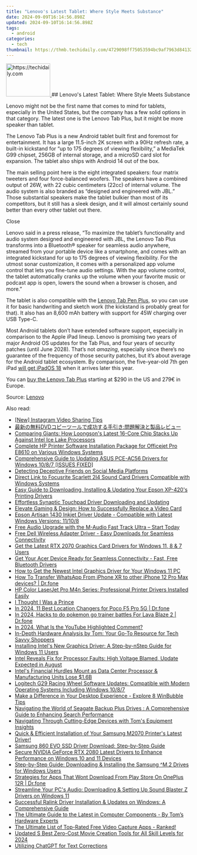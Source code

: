 ```yaml
---
title: "Lenovo's Latest Tablet: Where Style Meets Substance"
date: 2024-09-09T16:14:56.898Z
updated: 2024-09-10T16:14:56.898Z
tags:
  - android
categories:
  - tech
thumbnail: https://thmb.techidaily.com/4729098ff75053594bc9af7963d84132dd5d779fe074b891a4ea943b993770f6.jpg
---
```


<!-- affiliate ads begin -->
<a href="https://bluettiit.sjv.io/c/5597632/2114263/17093" target="_top" id="2114263">
  <img src="//a.impactradius-go.com/display-ad/17093-2114263" border="0" alt="https://techidaily.com" width="120" height="90"/>
</a>
<img height="0" width="0" src="https://bluettiit.sjv.io/i/5597632/2114263/17093" style="position:absolute;visibility:hidden;" border="0" />
<!-- affiliate ads end -->
## Lenovo's Latest Tablet: Where Style Meets Substance

Lenovo might not be the first name that comes to mind for tablets, especially in the United States, but the company has a few solid options in that category. The latest one is the Lenovo Tab Plus, but it might be more speaker than tablet.

 The Lenovo Tab Plus is a new Android tablet built first and foremost for entertainment. It has a large 11.5-inch 2K screen with a 90Hz refresh rate, a built-in kickstand for “up to 175 degrees of viewing flexibility,” a MediaTek G99 chipset, 256GB of internal storage, and a microSD card slot for expansion. The tablet also ships with Android 14 out of the box.

 The main selling point here is the eight integrated speakers: four matrix tweeters and four force-balanced woofers. The speakers have a combined output of 26W, with 22 cubic centimeters (22cc) of internal volume. The audio system is also branded as “designed and engineered with JBL.” Those substantial speakers make the tablet bulkier than most of its competitors, but it still has a sleek design, and it will almost certainly sound better than every other tablet out there.

Close 

 Lenovo said in a press release, “To maximize the tablet’s functionality and audio system designed and engineered with JBL, the Lenovo Tab Plus transforms into a Bluetooth® speaker for seamless audio anywhere, streamed from your portable device like a smartphone, and comes with an integrated kickstand for up to 175 degrees of viewing flexibility. For the utmost sonar customization, it comes with a personalized app volume control that lets you fine-tune audio settings. With the app volume control, the tablet automatically cranks up the volume when your favorite music or podcast app is open, lowers the sound when a browser is chosen, and more.”

 The tablet is also compatible with the [Lenovo Tab Pen Plus](https://shop-links.co/link/?exclusive=1&publisher_slug=itechdaily19598&url=https%3A%2F%2Fwww.lenovo.com%2Fus%2Fen%2Fp%2Faccessories-and-software%2Ftablet-accessories%2Ftablet-accessories_android-tablets%2Fzg38c05194), so you can use it for basic handwriting and sketch work (the kickstand is probably great for that). It also has an 8,600 mAh battery with support for 45W charging over USB Type-C.

 Most Android tablets don’t have extended software support, especially in comparison to the Apple iPad lineup. Lenovo is promising two years of major Android OS updates for the Tab Plus, and four years of security patches (until June 2028). That’s not _amazing_, especially since there’s no guarantee of the frequency of those security patches, but it’s about average for the Android tablet ecosystem. By comparison, the five-year-old 7th gen iPad [will get iPadOS 18](https://www.apple.com/ipados/ipados-18-preview/) when it arrives later this year.

 You can [buy the Lenovo Tab Plus](https://shop-links.co/link/?exclusive=1&publisher_slug=itechdaily19598&url=https%3A%2F%2Fwww.lenovo.com%2Fus%2Fen%2Ftablets%2Fresults%2F%3FsortBy%3Dnewest) starting at $290 in the US and 279€ in Europe.

 Source: [Lenovo](https://shop-links.co/link/?exclusive=1&publisher_slug=itechdaily19598&url=https%3A%2F%2Fnews.lenovo.com%2Fpressroom%2Fpress-releases%2Ftab-plus-music-lovers-dream-tablet-eight-speakers%2F)

<ins class="adsbygoogle"
     style="display:block"
     data-ad-format="autorelaxed"
     data-ad-client="ca-pub-7571918770474297"
     data-ad-slot="1223367746"></ins>



<ins class="adsbygoogle"
     style="display:block"
     data-ad-client="ca-pub-7571918770474297"
     data-ad-slot="8358498916"
     data-ad-format="auto"
     data-full-width-responsive="true"></ins>

<span class="atpl-alsoreadstyle">Also read:</span>
<div><ul>
<li><a href="https://facebook-video-recording.techidaily.com/new-instagram-video-sharing-tips/"><u>[New] Instagram Video Sharing Tips</u></a></li>
<li><a href="https://tech-revival.techidaily.com/1725284739613-dvd/"><u>最新の無料DVDコピーツールで成功する手引き:問題解決と製品レビュー</u></a></li>
<li><a href="https://hardware-help.techidaily.com/comparing-giants-how-loongsons-latest-16-core-chip-stacks-up-against-intel-ice-lake-processors/"><u>Comparing Giants: How Loongson's Latest 16-Core Chip Stacks Up Against Intel Ice Lake Processors</u></a></li>
<li><a href="https://hardware-help.techidaily.com/complete-hp-printer-software-installation-package-for-officejet-pro-e8610-on-various-windows-systems/"><u>Complete HP Printer Software Installation Package for Officejet Pro E8610 on Various Windows Systems</u></a></li>
<li><a href="https://hardware-help.techidaily.com/comprehensive-guide-to-updating-asus-pce-ac56-drivers-for-windows-1087-issues-fixed/"><u>Comprehensive Guide to Updating ASUS PCE-AC56 Drivers for Windows 10/8/7 [ISSUES FIXED]</u></a></li>
<li><a href="https://technical-tips.techidaily.com/detecting-deceptive-friends-on-social-media-platforms/"><u>Detecting Deceptive Friends on Social Media Platforms</u></a></li>
<li><a href="https://hardware-help.techidaily.com/direct-link-to-focusrite-scarlett-2i4-sound-card-drivers-compatible-with-windows-systems/"><u>Direct Link to Focusrite Scarlett 2I4 Sound Card Drivers Compatible with Windows Systems</u></a></li>
<li><a href="https://hardware-help.techidaily.com/easy-guide-to-downloading-installing-and-updating-your-epson-xp-420s-printing-drivers/"><u>Easy Guide to Downloading, Installing & Updating Your Epson XP-420's Printing Drivers</u></a></li>
<li><a href="https://hardware-help.techidaily.com/effortless-synaptic-touchpad-driver-downloading-and-updating/"><u>Effortless Synaptic Touchpad Driver Downloading and Updating</u></a></li>
<li><a href="https://buynow-help.techidaily.com/elevate-gaming-and-design-how-to-successfully-replace-a-video-card/"><u>Elevate Gaming & Design: How to Successfully Replace a Video Card</u></a></li>
<li><a href="https://hardware-help.techidaily.com/epson-artisan-1430-inkjet-driver-update-compatible-with-latest-windows-versions-11108/"><u>Epson Artisan 1430 Inkjet Driver Update - Compatible with Latest Windows Versions: 11/10/8</u></a></li>
<li><a href="https://hardware-help.techidaily.com/free-audio-upgrade-with-the-m-audio-fast-track-ultra-start-today/"><u>Free Audio Upgrade with the M-Audio Fast Track Ultra – Start Today</u></a></li>
<li><a href="https://hardware-help.techidaily.com/free-dell-wireless-adapter-driver-easy-downloads-for-seamless-connectivity/"><u>Free Dell Wireless Adapter Driver - Easy Downloads for Seamless Connectivity</u></a></li>
<li><a href="https://hardware-help.techidaily.com/get-the-latest-rtx-2070-graphics-card-drivers-for-windows-11-8-and-7-users/"><u>Get the Latest RTX 2070 Graphics Card Drivers for Windows 11, 8 & 7 Users</u></a></li>
<li><a href="https://hardware-help.techidaily.com/get-your-acer-device-ready-for-seamless-connectivity-fast-free-bluetooth-drivers/"><u>Get Your Acer Device Ready for Seamless Connectivity - Fast, Free Bluetooth Drivers</u></a></li>
<li><a href="https://hardware-help.techidaily.com/how-to-get-the-newest-intel-graphics-driver-for-your-windows-11-pc/"><u>How to Get the Newest Intel Graphics Driver for Your Windows 11 PC</u></a></li>
<li><a href="https://review-topics.techidaily.com/how-to-transfer-whatsapp-from-iphone-xr-to-other-iphone-12-pro-max-devices-drfone-by-drfone-transfer-whatsapp-from-ios-transfer-whatsapp-from-ios/"><u>How To Transfer WhatsApp From iPhone XR to other iPhone 12 Pro Max devices? | Dr.fone</u></a></li>
<li><a href="https://hardware-help.techidaily.com/hp-color-laserjet-pro-m4n-series-professional-printer-drivers-installed-easily/"><u>HP Color LaserJet Pro M4n Series: Professional Printer Drivers Installed Easily</u></a></li>
<li><a href="https://hardware-help.techidaily.com/i-thought-i-was-a-prince/"><u>I Thought I Was a Prince</u></a></li>
<li><a href="https://change-location.techidaily.com/in-2024-11-best-location-changers-for-poco-f5-pro-5g-drfone-by-drfone-virtual-android/"><u>In 2024, 11 Best Location Changers for Poco F5 Pro 5G | Dr.fone</u></a></li>
<li><a href="https://android-pokemon-go.techidaily.com/in-2024-hacks-to-do-pokemon-go-trainer-battles-for-lava-blaze-2-drfone-by-drfone-virtual-android/"><u>In 2024, Hacks to do pokemon go trainer battles For Lava Blaze 2 | Dr.fone</u></a></li>
<li><a href="https://facebook-record-videos.techidaily.com/in-2024-what-is-the-youtube-highlighted-comment/"><u>In 2024, What Is the YouTube Highlighted Comment?</u></a></li>
<li><a href="https://hardware-help.techidaily.com/in-depth-hardware-analysis-by-tom-your-go-to-resource-for-tech-savvy-shoppers/"><u>In-Depth Hardware Analysis by Tom: Your Go-To Resource for Tech Savvy Shoppers</u></a></li>
<li><a href="https://hardware-help.techidaily.com/installing-intels-new-graphics-driver-a-step-by-nstep-guide-for-windows-11-users/"><u>Installing Intel's New Graphics Driver: A Step-by-nStep Guide for Windows 11 Users</u></a></li>
<li><a href="https://hardware-help.techidaily.com/intel-reveals-fix-for-processor-faults-high-voltage-blamed-update-expected-in-august/"><u>Intel Reveals Fix for Processor Faults: High Voltage Blamed, Update Expected in August</u></a></li>
<li><a href="https://hardware-help.techidaily.com/intels-financial-hurdles-mount-as-data-center-processor-and-manufacturing-units-lose-16b/"><u>Intel's Financial Hurdles Mount as Data Center Processor & Manufacturing Units Lose $1.6B</u></a></li>
<li><a href="https://hardware-help.techidaily.com/logitech-g29-racing-wheel-software-updates-compatible-with-modern-operating-systems-including-windows-1087/"><u>Logitech G29 Racing Wheel Software Updates: Compatible with Modern Operating Systems Including Windows 10/8/7</u></a></li>
<li><a href="https://win11-tips.techidaily.com/make-a-difference-in-your-desktop-experience-explore-8-winbubble-tips/"><u>Make a Difference in Your Desktop Experience - Explore 8 WinBubble Tips</u></a></li>
<li><a href="https://hardware-help.techidaily.com/navigating-the-world-of-seagate-backup-plus-drives-a-comprehensive-guide-to-enhancing-search-performance/"><u>Navigating the World of Seagate Backup Plus Drives : A Comprehensive Guide to Enhancing Search Performance</u></a></li>
<li><a href="https://hardware-help.techidaily.com/navigating-through-cutting-edge-devices-with-toms-equipment-insights/"><u>Navigating Through Cutting-Edge Devices with Tom's Equipment Insights</u></a></li>
<li><a href="https://hardware-help.techidaily.com/1722970323691-quick-and-efficient-installation-of-your-samsung-m2070-printers-latest-driver/"><u>Quick & Efficient Installation of Your Samsung M2070 Printer's Latest Driver!</u></a></li>
<li><a href="https://hardware-help.techidaily.com/samsung-860-evo-ssd-driver-download-step-by-step-guide/"><u>Samsung 860 EVO SSD Driver Download: Step-by-Step Guide</u></a></li>
<li><a href="https://hardware-help.techidaily.com/secure-nvidia-geforce-rtx-2080-latest-drivers-to-enhance-performance-on-windows-10-and-11-devices/"><u>Secure NVIDIA GeForce RTX 2080 Latest Drivers to Enhance Performance on Windows 10 and 11 Devices</u></a></li>
<li><a href="https://hardware-help.techidaily.com/step-by-step-guide-downloading-and-installing-the-samsung-m2-drives-for-windows-users/"><u>Step-by-Step Guide: Downloading & Installing the Samsung ^M.2 Drives for Windows Users</u></a></li>
<li><a href="https://fix-guide.techidaily.com/strategies-for-apps-that-wont-download-from-play-store-on-oneplus-12r-drfone-by-drfone-fix-android-problems-fix-android-problems/"><u>Strategies for Apps That Wont Download From Play Store On OnePlus 12R | Dr.fone</u></a></li>
<li><a href="https://hardware-help.techidaily.com/streamline-your-pcs-audio-downloading-and-setting-up-sound-blaster-z-drivers-on-windows-11/"><u>Streamline Your PC's Audio: Downloading & Setting Up Sound Blaster Z Drivers on Windows 11</u></a></li>
<li><a href="https://hardware-help.techidaily.com/successful-ralink-driver-installation-and-updates-on-windows-a-comprehensive-guide/"><u>Successful Ralink Driver Installation & Updates on Windows: A Comprehensive Guide</u></a></li>
<li><a href="https://hardware-help.techidaily.com/the-ultimate-guide-to-the-latest-in-computer-components-by-toms-hardware-experts/"><u>The Ultimate Guide to the Latest in Computer Components - By Tom’s Hardware Experts</u></a></li>
<li><a href="https://techtrends.techidaily.com/the-ultimate-list-of-top-rated-free-video-capture-apps-ranked/"><u>The Ultimate List of Top-Rated Free Video Capture Apps - Ranked!</u></a></li>
<li><a href="https://smart-video-creator.techidaily.com/updated-s-best-zero-cost-movie-creation-tools-for-all-skill-levels-for-2024/"><u>Updated S Best Zero-Cost Movie Creation Tools for All Skill Levels for 2024</u></a></li>
<li><a href="https://tech-haven.techidaily.com/utilizing-chatgpt-for-text-corrections/"><u>Utilizing ChatGPT for Text Corrections</u></a></li>
</ul></div>
